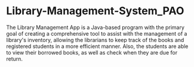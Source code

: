 # Library-Management-System_PAO

The Library Management App is a Java-based program with the primary goal of creating a comprehensive tool to assist with the management of a library's inventory, allowing the librarians to keep track of the books and registered students in a more efficient manner. Also, the students are able to view their borrowed books, as well as check when they are due for return. 
